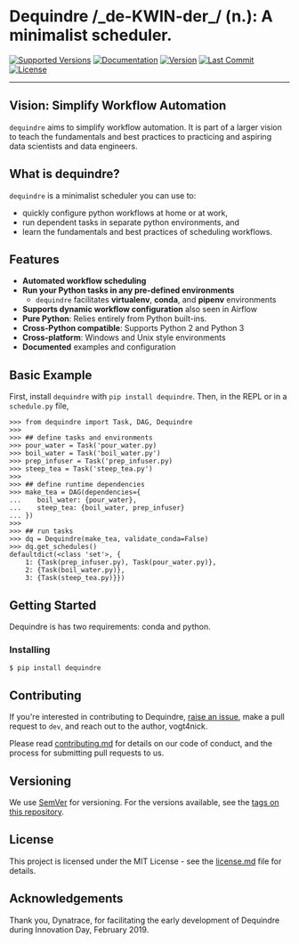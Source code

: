 
# Dequindre /\_de-KWIN-der\_/ (n.): A minimalist scheduler.

[![Supported
Versions](https://img.shields.io/pypi/pyversions/dequindre.svg)](https://pypi.org/project/dequindre/)
[![Documentation](https://img.shields.io/readthedocs/dequindre.svg)](https://dequindre.readthedocs.io/en/latest/)
[![Version](https://img.shields.io/pypi/v/dequindre.svg?color=blue)](https://pypi.org/project/dequindre/)
[![Last
Commit](https://img.shields.io/github/last-commit/vogt4nick/dequindre.svg)](https://github.com/vogt4nick/dequindre)
[![License](https://img.shields.io/pypi/l/dequindre.svg?color=red)](https://pypi.org/project/dequindre/)

---

## Vision: Simplify Workflow Automation

`dequindre` aims to simplify workflow automation. It is part of a larger vision to teach the fundamentals and best practices to practicing and aspiring data scientists and data engineers.

## What is dequindre?

`dequindre` is a minimalist scheduler you can use to:

- quickly configure python workflows at home or at work,
- run dependent tasks in separate python environments, and
- learn the fundamentals and best practices of scheduling workflows.

## Features

- **Automated workflow scheduling**
- **Run your Python tasks in any pre-defined environments**
  - `dequindre` facilitates **virtualenv**, **conda**, and **pipenv** environments
- **Supports dynamic workflow configuration** also seen in Airflow
- **Pure Python**: Relies entirely from Python built-ins.
- **Cross-Python compatible**: Supports Python 2 and Python 3
- **Cross-platform**: Windows and Unix style environments
- **Documented** examples and configuration

## Basic Example

First, install `dequindre` with `pip install dequindre`. Then, in the
REPL or in a `schedule.py` file,

```basic-example
>>> from dequindre import Task, DAG, Dequindre
>>>
>>> ## define tasks and environments
>>> pour_water = Task('pour_water.py)
>>> boil_water = Task('boil_water.py')
>>> prep_infuser = Task('prep_infuser.py)
>>> steep_tea = Task('steep_tea.py')
>>>
>>> ## define runtime dependencies
>>> make_tea = DAG(dependencies={
...    boil_water: {pour_water},
...    steep_tea: {boil_water, prep_infuser}
... })
>>>
>>> ## run tasks
>>> dq = Dequindre(make_tea, validate_conda=False)
>>> dq.get_schedules()
defaultdict(<class 'set'>, {
    1: {Task(prep_infuser.py), Task(pour_water.py)},  
    2: {Task(boil_water.py)},  
    3: {Task(steep_tea.py)}})
```

## Getting Started

Dequindre is has two requirements: conda and python.

### Installing

```pip
$ pip install dequindre
```

## Contributing

If you're interested in contributing to Dequindre, [raise an issue](https://github.com/vogt4nick/dequindre/issues), make a pull request to `dev`, and reach out to the author, vogt4nick.

Please read [contributing.md](contributing.md) for details on our code of conduct, and the process for submitting pull requests to us.

## Versioning

We use [SemVer](http://semver.org/) for versioning. For the versions available, see the [tags on this repository](https://github.com/vogt4nick/dequindre/tags).  

## License

This project is licensed under the MIT License - see the [license.md](license.md) file for details.

## Acknowledgements

Thank you, Dynatrace, for facilitating the early development of Dequindre during Innovation Day, February 2019.  